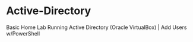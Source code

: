 # Active-Directory
Basic Home Lab Running Active Directory (Oracle VirtualBox) | Add Users w/PowerShell
